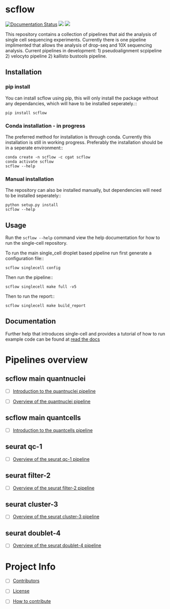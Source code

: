 # scflow

<p align="left">
	<a href='https://single-cell.readthedocs.io/en/latest/?badge=latest'>
    <img src='https://readthedocs.org/projects/single-cell/badge/?version=latest' alt='Documentation Status' /></a>
	<a href="https://github.com/Acribbs/scflow/actions/workflows/aattggcc_python.yml/badge.svg", alt="Actions">
		<img src="https://github.com/Acribbs/scflow/actions/workflows/aattggcc_python.yml/badge.svg" /></a>
	<a href="https://twitter.com/CribbsP?lang=en", alt="Twitter followers">
		<img src="https://img.shields.io/twitter/url/http/shields.io.svg?style=social&logo=twitter" /></a>
</p>


This repository contains a collection of pipelines that aid the analysis of single cell sequencing experiments. Currently there is one pipeline implimented that allows the analysis of drop-seq and 10X sequencing analysis. Current pipelines in development: 1) pseudoalignment scpipeline 2) velocyto pipeline 2) kallisto bustools pipeline.

## Installation

### pip install

You can install scflow using pip, this will only install the package without any dependancies, which will have to be installed seperately.::

	pip install scflow

### Conda installation - **in progress**

The preferred method for installation is through conda. Currently this installation is still in working progress. Preferably the
installation should be in a seperate environment::

    conda create -n scflow -c cgat scflow
    conda activate scflow
    scflow --help

### Manual installation

The repository can also be installed manually, but dependencies will need to be installed seperately::

    python setup.py install
    scflow --help

## Usage

Run the ``scflow --help`` command view the help documentation for how to run the single-cell repository.

To run the main single_cell droplet based pipeline run first generate a configuration file::

    scflow singlecell config

Then run the pipeline::

    scflow singlecell make full -v5

Then to run the report::

    scflow singlecell make build_report

## Documentation

Further help that introduces single-cell and provides a tutorial of how to run example
code can be found at [read the docs](http://single-cell.readthedocs.io/)

# Pipelines overview

## scflow main quantnuclei


- [ ] [Introduction to the quantnuclei pipeline](docs/pipelines/Singlenuclei.rst)

- [ ] [Overview of the quantnuclei pipeline](docs/pipelines/quantnuclei.md)

## scflow main quantcells

- [ ] [Introduction to the quantcells pipeline](docs/pipelines/Singlecell.rst)

## seurat qc-1  

- [ ] [Overview of the seurat qc-1 pipeline](docs/pipelines/seurat_qc-1.md)

## seurat filter-2

- [ ] [Overview of the seurat filter-2 pipeline](docs/pipelines/seurat_filter-2.md)

## seurat cluster-3

- [ ] [Overview of the seurat cluster-3 pipeline](docs/pipelines/seurat_cluster-3.md)

## seurat doublet-4

- [ ] [Overview of the seurat doublet-4 pipeline](docs/pipelines/seurat_doublet-4.md)

# Project Info

- [ ] [Contributors](docs/project_info/Contributing.rst)

- [ ] [License](docs/project_info/License.rst)

- [ ] [How to contribute](docs/project_info/how_to_contribute.rst)
